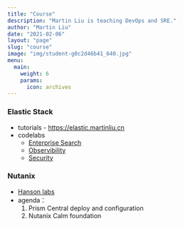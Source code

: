 ```yaml
---
title: "Course"
description: "Martin Liu is teaching DevOps and SRE."
author: "Martin Liu"
date: "2021-02-06"
layout: "page"
slug: "course"
image: "img/student-g0c2d46b41_640.jpg"
menu:
  main:
    weight: 6
    params:
      icon: archives
---
```




### Elastic Stack

* tutorials - <https://elastic.martinliu.cn>
* codelabs
  * [Enterprise Search](https://elastic.martinliu.cn/codelabs/entprise-search-foundation/#0)
  * [Observibility](https://elastic.martinliu.cn/codelabs/elastic-observability-foundation-qq/#0)
  * [Security](https://elastic.martinliu.cn/codelabs/elastic-security-foundation/#0)

### Nutanix

* [Hanson labs](https://nutanix.martinliu.cn)
* agenda：
  1. Prism Central deploy and configuration
  2. Nutanix Calm foundation
